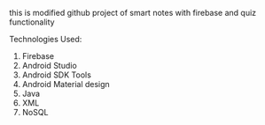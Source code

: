 this is modified github project of smart notes with firebase and quiz functionality

Technologies Used:
1. Firebase
2. Android Studio
3. Android SDK Tools
4. Android Material design
5. Java
6. XML
7. NoSQL
